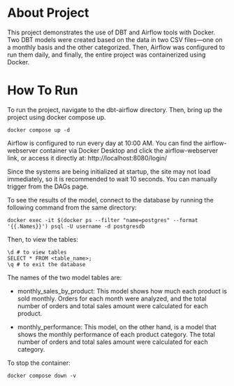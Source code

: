 # About Project

This project demonstrates the use of DBT and Airflow tools with Docker. Two DBT models were created based on the data in two CSV files—one on a monthly basis and the other categorized. Then, Airflow was configured to run them daily, and finally, the entire project was containerized using Docker.

# How To Run

To run the project, navigate to the dbt-airflow directory. Then, bring up the project using docker compose up.

```
docker compose up -d
```

Airflow is configured to run every day at 10:00 AM. You can find the airflow-webserver container via Docker Desktop and click the airflow-webserver link, or access it directly at:
http://localhost:8080/login/

Since the systems are being initialized at startup, the site may not load immediately, so it is recommended to wait 10 seconds. You can manually trigger from the DAGs page.

To see the results of the model, connect to the database by running the following command from the same directory:

```
docker exec -it $(docker ps --filter "name=postgres" --format '{{.Names}}') psql -U username -d postgresdb
```

Then, to view the tables:

```
\d # to view tables
SELECT * FROM <table_name>;
\q # to exit the database
```

The names of the two model tables are:

- monthly_sales_by_product: This model shows how much each product is sold monthly. Orders for each month were analyzed, and the total number of orders and total sales amount were calculated for each product.

- monthly_performance: This model, on the other hand, is a model that shows the monthly performance of each product category. The total number of orders and total sales amount were calculated for each category.

To stop the container:

```
docker compose down -v
```
